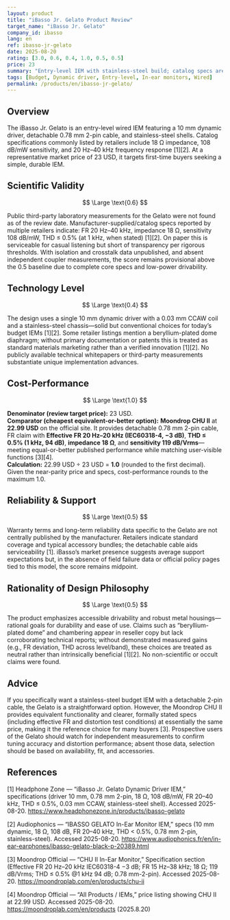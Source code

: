 ```yaml
---
layout: product
title: "iBasso Jr. Gelato Product Review"
target_name: "iBasso Jr. Gelato"
company_id: ibasso
lang: en
ref: ibasso-jr-gelato
date: 2025-08-20
rating: [3.0, 0.6, 0.4, 1.0, 0.5, 0.5]
price: 23
summary: "Entry-level IEM with stainless-steel build; catalog specs are competent but unverified by third-party labs. At 23 USD, cost-performance rounds to 1.0 against the 22.99 USD Moondrop CHU II."
tags: [Budget, Dynamic driver, Entry-level, In-ear monitors, Wired]
permalink: /products/en/ibasso-jr-gelato/
---
```

## Overview

The iBasso Jr. Gelato is an entry-level wired IEM featuring a 10 mm dynamic driver, detachable 0.78 mm 2-pin cable, and stainless-steel shells. Catalog specifications commonly listed by retailers include 18 Ω impedance, 108 dB/mW sensitivity, and 20 Hz–40 kHz frequency response [1][2]. At a representative market price of 23 USD, it targets first-time buyers seeking a simple, durable IEM.

## Scientific Validity

$$ \Large \text{0.6} $$

Public third-party laboratory measurements for the Gelato were not found as of the review date. Manufacturer-supplied/catalog specs reported by multiple retailers indicate: FR 20 Hz–40 kHz, impedance 18 Ω, sensitivity 108 dB/mW, THD ≤ 0.5% (at 1 kHz, when stated) [1][2]. On paper this is serviceable for casual listening but short of transparency per rigorous thresholds. With isolation and crosstalk data unpublished, and absent independent coupler measurements, the score remains provisional above the 0.5 baseline due to complete core specs and low-power drivability.

## Technology Level

$$ \Large \text{0.4} $$

The design uses a single 10 mm dynamic driver with a 0.03 mm CCAW coil and a stainless-steel chassis—solid but conventional choices for today’s budget IEMs [1][2]. Some retailer listings mention a beryllium-plated dome diaphragm; without primary documentation or patents this is treated as standard materials marketing rather than a verified innovation [1][2]. No publicly available technical whitepapers or third-party measurements substantiate unique implementation advances.

## Cost-Performance

$$ \Large \text{1.0} $$

**Denominator (review target price):** 23 USD.  
**Comparator (cheapest equivalent-or-better option):** **Moondrop CHU II** at **22.99 USD** on the official site. It provides detachable 0.78 mm 2-pin cable, FR claim with **Effective FR 20 Hz–20 kHz (IEC60318-4, −3 dB)**, **THD ≤ 0.5% (1 kHz, 94 dB)**, **impedance 18 Ω**, and **sensitivity 119 dB/Vrms**—meeting equal-or-better published performance while matching user-visible functions [3][4].  
**Calculation:** 22.99 USD ÷ 23 USD = **1.0** (rounded to the first decimal).  
Given the near-parity price and specs, cost-performance rounds to the maximum 1.0.

## Reliability & Support

$$ \Large \text{0.5} $$

Warranty terms and long-term reliability data specific to the Gelato are not centrally published by the manufacturer. Retailers indicate standard coverage and typical accessory bundles; the detachable cable aids serviceability [1]. iBasso’s market presence suggests average support expectations but, in the absence of field failure data or official policy pages tied to this model, the score remains midpoint.

## Rationality of Design Philosophy

$$ \Large \text{0.5} $$

The product emphasizes accessible drivability and robust metal housings—rational goals for durability and ease of use. Claims such as “beryllium-plated dome” and chambering appear in reseller copy but lack corroborating technical reports; without demonstrated measured gains (e.g., FR deviation, THD across level/band), these choices are treated as neutral rather than intrinsically beneficial [1][2]. No non-scientific or occult claims were found.

## Advice

If you specifically want a stainless-steel budget IEM with a detachable 2-pin cable, the Gelato is a straightforward option. However, the Moondrop CHU II provides equivalent functionality and clearer, formally stated specs (including effective FR and distortion test conditions) at essentially the same price, making it the reference choice for many buyers [3]. Prospective users of the Gelato should watch for independent measurements to confirm tuning accuracy and distortion performance; absent those data, selection should be based on availability, fit, and accessories.

## References

[1] Headphone Zone — “iBasso Jr. Gelato Dynamic Driver IEM,” specifications (driver 10 mm, 0.78 mm 2-pin, 18 Ω, 108 dB/mW, FR 20–40 kHz, THD ≤ 0.5%, 0.03 mm CCAW, stainless-steel shell). Accessed 2025-08-20. https://www.headphonezone.in/products/ibasso-gelato

[2] Audiophonics — “IBASSO GELATO In-Ear Monitor IEM,” specs (10 mm dynamic, 18 Ω, 108 dB, FR 20–40 kHz, THD < 0.5%, 0.78 mm 2-pin, stainless-steel). Accessed 2025-08-20. https://www.audiophonics.fr/en/in-ear-earphones/ibasso-gelato-black-p-20389.html

[3] Moondrop Official — “CHU II In-Ear Monitor,” Specification section (Effective FR 20 Hz–20 kHz IEC60318-4 −3 dB; FR 15 Hz–38 kHz; 18 Ω; 119 dB/Vrms; THD ≤ 0.5% @1 kHz 94 dB; 0.78 mm-2-pin). Accessed 2025-08-20. https://moondroplab.com/en/products/chu-ii

[4] Moondrop Official — “All Products / IEMs,” price listing showing CHU II at 22.99 USD. Accessed 2025-08-20. https://moondroplab.com/en/products
(2025.8.20)


